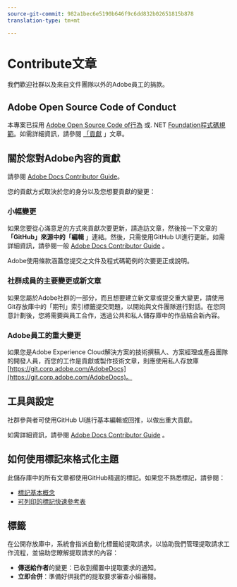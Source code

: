 ```yaml
---
source-git-commit: 982a1bec6e5190b646f9c6dd832b02651815b878
translation-type: tm+mt

---
```

# Contribute文章

我們歡迎社群以及來自文件團隊以外的Adobe員工的捐款。

## Adobe Open Source Code of Conduct

本專案已採用 [Adobe Open Source Code of行為](code-of-conduct.md) 或. NET [Foundation程式碼規範](https://dotnetfoundation.org/code-of-conduct)。如需詳細資訊，請參閱 [「貢獻](contributing.md) 」文章。

## 關於您對Adobe內容的貢獻

請參閱 [Adobe Docs Contributor Guide](https://docs.adobe.com/content/help/en/contributor/contributor-guide/introduction.html)。

您的貢獻方式取決於您的身分以及您想要貢獻的變更：

### 小幅變更

如果您要從心滿意足的方式來貢獻次要更新，請造訪文章，然後按一下文章的 **「GitHub」來源中的「編輯** 」連結。然後，只需使用GitHub UI進行更新。如需詳細資訊，請參閱一般 [Adobe Docs Contributor Guide](https://docs.adobe.com/content/help/en/contributor/contributor-guide/introduction.html) 。

Adobe使用條款涵蓋您提交之文件及程式碼範例的次要更正或說明。

### 社群成員的主要變更或新文章

如果您屬於Adobe社群的一部分，而且想要建立新文章或提交重大變更，請使用Git存放庫中的「期刊」索引標籤提交問題，以開始與文件團隊進行對話。在您同意計劃後，您將需要與員工合作，透過公共和私人儲存庫中的作品結合新內容。

<!--
If you submit a pull request with significant changes to documentation and code examples, you'll see a message in the pull request asking you to submit an online contribution license agreement (CLA). We need you to complete the online form before we can review your pull request.
-->

### Adobe員工的重大變更

如果您是Adobe Experience Cloud解決方案的技術撰稿人、方案經理或產品團隊的開發人員，而您的工作是貢獻或製作技術文章，則應使用私人存放庫 [https://git.corp.adobe.com/AdobeDocs](https://git.corp.adobe.com/AdobeDocs)。 <!--Employees from other parts of the Adobe world should use the public repo for minor updates.-->

## 工具與設定

社群參與者可使用GitHub UI進行基本編輯或回推，以做出重大貢獻。

如需詳細資訊，請參閱 [Adobe Docs Contributor Guide](https://docs.adobe.com/content/help/en/contributor/contributor-guide/introduction.html) 。

## 如何使用標記來格式化主題

此儲存庫中的所有文章都使用GitHub精選的標記。如果您不熟悉標記，請參閱：

* [標記基本概念](https://help.github.com/articles/markdown-basics/)
* [可列印的標記快速參考表](https://guides.github.com/pdfs/markdown-cheatsheet-online.pdf)

## 標籤

在公開存放庫中，系統會指派自動化標籤給提取請求，以協助我們管理提取請求工作流程，並協助您瞭解提取請求的內容：

* **傳送給作者**&#x200B;的變更：已收到擱置中提取要求的通知。
* **立即合併**：準備好供我們的提取要求審查小組審閱。


